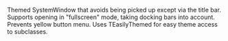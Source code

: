 Themed SystemWindow that avoids being picked up except via the title bar. Supports opening in "fullscreen" mode, taking docking bars into account.
Prevents yellow button menu.
Uses TEasilyThemed for easy theme access to subclasses.